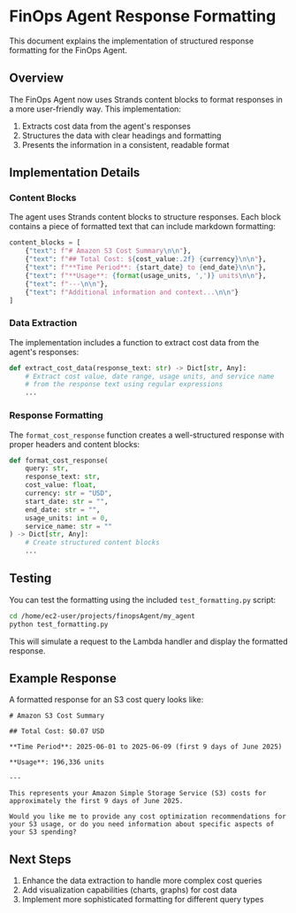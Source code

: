 # FinOps Agent Response Formatting

This document explains the implementation of structured response formatting for the FinOps Agent.

## Overview

The FinOps Agent now uses Strands content blocks to format responses in a more user-friendly way. This implementation:

1. Extracts cost data from the agent's responses
2. Structures the data with clear headings and formatting
3. Presents the information in a consistent, readable format

## Implementation Details

### Content Blocks

The agent uses Strands content blocks to structure responses. Each block contains a piece of formatted text that can include markdown formatting:

```python
content_blocks = [
    {"text": f"# Amazon S3 Cost Summary\n\n"},
    {"text": f"## Total Cost: ${cost_value:.2f} {currency}\n\n"},
    {"text": f"**Time Period**: {start_date} to {end_date}\n\n"},
    {"text": f"**Usage**: {format(usage_units, ',')} units\n\n"},
    {"text": f"---\n\n"},
    {"text": f"Additional information and context...\n\n"}
]
```

### Data Extraction

The implementation includes a function to extract cost data from the agent's responses:

```python
def extract_cost_data(response_text: str) -> Dict[str, Any]:
    # Extract cost value, date range, usage units, and service name
    # from the response text using regular expressions
    ...
```

### Response Formatting

The `format_cost_response` function creates a well-structured response with proper headers and content blocks:

```python
def format_cost_response(
    query: str,
    response_text: str,
    cost_value: float,
    currency: str = "USD",
    start_date: str = "",
    end_date: str = "",
    usage_units: int = 0,
    service_name: str = ""
) -> Dict[str, Any]:
    # Create structured content blocks
    ...
```

## Testing

You can test the formatting using the included `test_formatting.py` script:

```bash
cd /home/ec2-user/projects/finopsAgent/my_agent
python test_formatting.py
```

This will simulate a request to the Lambda handler and display the formatted response.

## Example Response

A formatted response for an S3 cost query looks like:

```
# Amazon S3 Cost Summary

## Total Cost: $0.07 USD

**Time Period**: 2025-06-01 to 2025-06-09 (first 9 days of June 2025)

**Usage**: 196,336 units

---

This represents your Amazon Simple Storage Service (S3) costs for approximately the first 9 days of June 2025.

Would you like me to provide any cost optimization recommendations for your S3 usage, or do you need information about specific aspects of your S3 spending?
```

## Next Steps

1. Enhance the data extraction to handle more complex cost queries
2. Add visualization capabilities (charts, graphs) for cost data
3. Implement more sophisticated formatting for different query types
